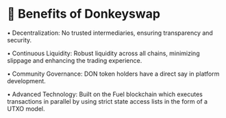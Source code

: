 # 🎯 Benefits of Donkeyswap

• Decentralization: No trusted intermediaries, ensuring transparency and security.

• Continuous Liquidity: Robust liquidity across all chains, minimizing slippage and enhancing the trading experience.

• Community Governance: DON token holders have a direct say in platform development.

• Advanced Technology: Built on the Fuel blockchain which executes transactions in parallel by using strict state access lists in the form of a UTXO model.
